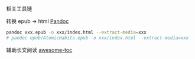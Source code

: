 相关工具链

转换 epub -> html
[Pandoc](https://pandoc.org/epub.html)

```zsh
pandoc xxx.epub -o xxx/index.html --extract-media=xxx
# pandoc epub/AtomicHabits.epub -o xxx/index.html --extract-media=xxx
```

辅助长文阅读
[awesome-toc](https://chrome.google.com/webstore/detail/awesome-toc/pdmggidnacmkccaleplpejifphhfbfag)